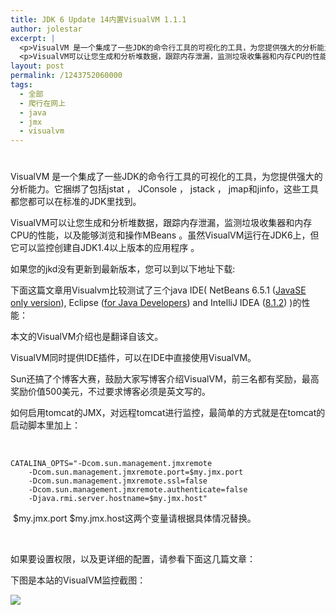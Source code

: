 ```yaml
---
title: JDK 6 Update 14内置VisualVM 1.1.1
author: jolestar
excerpt: |
  <p>VisualVM 是一个集成了一些JDK的命令行工具的可视化的工具，为您提供强大的分析能力。它捆绑了包括jstat ， JConsole ， jstack ， jmap和jinfo，这些工具都您都可以在标准的JDK里找到。</p>
  <p>VisualVM可以让您生成和分析堆数据，跟踪内存泄漏，监测垃圾收集器和内存CPU的性能，以及能够浏览和操作MBeans 。虽然VisualVM运行在JDK6上，但它可以监控创建自JDK1.4以上版本的应用程序 。</p>
layout: post
permalink: /1243752060000
tags:
  - 全部
  - 爬行在网上
  - java
  - jmx
  - visualvm
---
```

# 

VisualVM 是一个集成了一些JDK的命令行工具的可视化的工具，为您提供强大的分析能力。它捆绑了包括jstat ， JConsole ， jstack ， jmap和jinfo，这些工具都您都可以在标准的JDK里找到。

VisualVM可以让您生成和分析堆数据，跟踪内存泄漏，监测垃圾收集器和内存CPU的性能，以及能够浏览和操作MBeans 。虽然VisualVM运行在JDK6上，但它可以监控创建自JDK1.4以上版本的应用程序 。

如果您的jkd没有更新到最新版本，您可以到以下地址下载:



下面这篇文章用Visualvm比较测试了三个java IDE( NetBeans 6.5.1 ([JavaSE only version][1]), Eclipse ([for Java Developers][2]) and IntelliJ IDEA ([8.1.2][3]) )的性能：

 [1]: http://www.netbeans.org/downloads/start.html?platform=windows&lang=en&option=javase&version=6.5.1
 [2]: http://www.eclipse.org/downloads/download.php?file=/technology/epp/downloads/release/ganymede/SR2/eclipse-java-ganymede-SR2-win32.zip
 [3]: http://www.jetbrains.com/idea/download/index.html?top



本文的VisualVM介绍也是翻译自该文。

VisualVM同时提供IDE插件，可以在IDE中直接使用VisualVM。

Sun还搞了个博客大赛，鼓励大家写博客介绍VisualVM，前三名都有奖励，最高奖励价值500美元，不过要求博客必须是英文写的。



如何启用tomcat的JMX，对远程tomcat进行监控，最简单的方式就是在tomcat的启动脚本里加上：

 

    CATALINA_OPTS="-Dcom.sun.management.jmxremote
        -Dcom.sun.management.jmxremote.port=$my.jmx.port
        -Dcom.sun.management.jmxremote.ssl=false
        -Dcom.sun.management.jmxremote.authenticate=false
        -Djava.rmi.server.hostname=$my.jmx.host"
    

 $my.jmx.port $my.jmx.host这两个变量请根据具体情况替换。

 

如果要设置权限，以及更详细的配置，请参看下面这几篇文章：





下图是本站的VisualVM监控截图：

![][4]

 [4]: /images/java/visualvm.png

